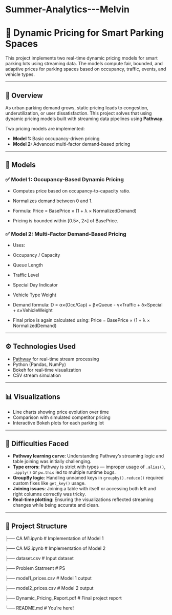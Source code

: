 # Summer-Analytics---Melvin

# 🚗 Dynamic Pricing for Smart Parking Spaces

This project implements two real-time dynamic pricing models for smart parking lots using streaming data. The models compute fair, bounded, and adaptive prices for parking spaces based on occupancy, traffic, events, and vehicle types.

---

## 📌 Overview

As urban parking demand grows, static pricing leads to congestion, underutilization, or user dissatisfaction. This project solves that using dynamic pricing models built with streaming data pipelines using **Pathway**.

Two pricing models are implemented:

- **Model 1:** Basic occupancy-driven pricing
- **Model 2:** Advanced multi-factor demand-based pricing

---

## 🧩 Models

### ✅ Model 1: Occupancy-Based Dynamic Pricing

- Computes price based on occupancy-to-capacity ratio.
- Normalizes demand between 0 and 1.
- Formula:
          Price = BasePrice × (1 + λ × NormalizedDemand)


- Pricing is bounded within [0.5×, 2×] of BasePrice.

### ✅ Model 2: Multi-Factor Demand-Based Pricing

- Uses:
- Occupancy / Capacity
- Queue Length
- Traffic Level
- Special Day Indicator
- Vehicle Type Weight

- Demand formula:  D = α×(Occ/Cap) + β×Queue - γ×Traffic + δ×Special + ε×VehicleWeight
                
- Final price is again calculated using: Price = BasePrice × (1 + λ × NormalizedDemand)


---

## ⚙️ Technologies Used

- [Pathway](https://github.com/pathwaycom/pathway) for real-time stream processing
- Python (Pandas, NumPy)
- Bokeh for real-time visualization
- CSV stream simulation

---

## 📊 Visualizations

- Line charts showing price evolution over time
- Comparison with simulated competitor pricing
- Interactive Bokeh plots for each parking lot

---

## 🧠 Difficulties Faced

- **Pathway learning curve**: Understanding Pathway’s streaming logic and table joining was initially challenging.
- **Type errors**: Pathway is strict with types — improper usage of `.alias()`, `.apply()` or `pw.this` led to multiple runtime bugs.
- **GroupBy logic**: Handling unnamed keys in `groupby().reduce()` required custom fixes like `get_key()` usage.
- **Joining issues**: Joining a table with itself or accessing both left and right columns correctly was tricky.
- **Real-time plotting**: Ensuring the visualizations reflected streaming changes while being accurate and clean.

---

## 📁 Project Structure

├── CA M1.ipynb # Implementation of Model 1

├── CA M2.ipynb # Implementation of Model 2

├── dataset.csv # Input dataset

├── Problem Statment # PS

├── model1_prices.csv # Model 1 output

├── model2_prices.csv # Model 2 output

├── Dynamic_Pricing_Report.pdf # Final project report

└── README.md # You're here!
